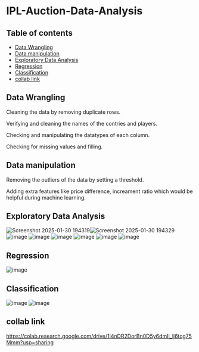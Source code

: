# IPL-Auction-Data-Analysis

## Table of contents

- [Data Wrangling](#datawrangling)
- [Data manipulation](#datamanipulation)
- [Exploratory Data Analysis](#exploratorydataanalysis)
- [Regression](#regression)
- [Classification](#classification)
- [collab link](#collablink)

## Data Wrangling 

Cleaning the data by removing duplicate rows.

Verifying and cleaning the names of the contries and players.

Checking and manipulating the datatypes of each column.

Checking for missing values and filling.

## Data manipulation

Removing the outliers of the data by setting a threshold.

Adding extra features like price difference, increament ratio which would be helpful during machine learning.

## Exploratory Data Analysis

![Screenshot 2025-01-30 194319](https://github.com/user-attachments/assets/75fe3c13-da57-4b5c-a05a-d4b21cbf1ddf)![Screenshot 2025-01-30 194329](https://github.com/user-attachments/assets/a8d16151-e88a-4f08-8746-5aa0bd5a9fc8)
![image](https://github.com/user-attachments/assets/e5271742-df79-4fab-aba2-b12019cc3158) ![image](https://github.com/user-attachments/assets/b7d8812d-70d9-460b-9b23-058b2e1b6b2f)
![image](https://github.com/user-attachments/assets/84c4894d-4878-4aeb-b918-a0f958a2fd1f) ![image](https://github.com/user-attachments/assets/fb30b265-4af1-46d5-9d64-2c7e34f59d35)
![image](https://github.com/user-attachments/assets/1de79a06-3278-4ac3-bad4-42041863c96c) ![image](https://github.com/user-attachments/assets/a9da6103-7539-4653-aa91-5dc4a2ce75e4)

## Regression

![image](https://github.com/user-attachments/assets/8274d7b1-e0b0-4422-ba8d-b6a710836277)




## Classification

![image](https://github.com/user-attachments/assets/b92b727d-94aa-4c98-b010-cffb8101afcf)
![image](https://github.com/user-attachments/assets/c1c26a76-cecb-446e-8772-4c5e9682deb3)

## collab link
https://colab.research.google.com/drive/1i4nDR2DorBn0D5y6dmIl_lj6tcg75Mmm?usp=sharing






